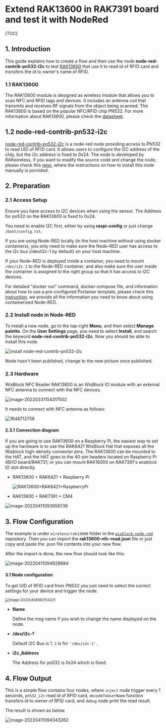 # Extend RAK13600 in RAK7391 board and test it with NodeRed

[TOC]

## 1. Introduction

This guide explains how to create a flow and then use the node **node-red-contrib-pn532-i2c** to test [RAK13600](https://store.rakwireless.com/products/rak13600-wisblock-nfc-reader) that use it to read id of RFID card and transfers the id to owner's name of RFID.  

### 1.1 RAK13600

The RAK13600 module is designed as wireless module that allows you to scan NFC and RFID tags and devices. It includes an antenna coil that transmits and receives RF signals from the object being scanned. The RAK13600 is based on the popular NFC/RFID chip PN532. For more information about RAK13600, please check the [datasheet](https://docs.rakwireless.com/Product-Categories/WisBlock/RAK13600/Overview/#product-description). 

## 1.2 node-red-contrib-pn532-i2c

[node-red-contrib-pn532-i2c](https://git.rak-internal.net/product-rd/gateway/wis-developer/rak7391/node-red-nodes/-/tree/master/node-red-contrib-pn532-i2c) is a node-red node providing access to PN532 to read UID of RFID card. It allows users to configure the I2C address of the chip, but the i2c address is fixed to 0x24. The node is developed by RAKwireless, if you want to modify the source code and change the node, please check this [repo](https://git.rak-internal.net/product-rd/gateway/wis-developer/rak7391/node-red-nodes/-/tree/master/node-red-contrib-pn532-i2c), where the instructions on how to install this node manually is porvided.



## 2. Preparation

### 2.1 Access Setup

Ensure you have access to I2C devices when using the sensor. The Address for pn532 on the RAK13600 is fixed to 0x24. 

You need to enable I2C first, either by using **raspi-config** or just change `/boot/config.txt`.

If you are using Node-RED locally (in the host machine without using docker containers), you only need to  make sure the Node-RED user has access to the i2c bus (/dev/i2c-1 by default) on your host machine.

If your Node-RED is deployed inside a container, you need to mount `/dev/i2c-1` to the Node-RED container, and also make sure the user inside the container is assigned to the right group so that it has access to I2C devices.

For detailed "docker run" command, docker-compose file, and information about how to use a pre-configured Portainer template, please check this [instruction](https://git.rak-internal.net/product-rd/gateway/wis-developer/rak7391/wisblock-node-red/-/blob/dev/README-Docker/README.md), we provide all the information you need to know about using containerized Node-RED.

### 2.2 Install node in Node-RED

To install a new node, go to the top-right **Menu**, and then select **Manage palette**. On the **User Settings** page, you need to select **Install**, and search the keyword **node-red-contrib-pn532-i2c**. Now you should be able to install this node.

![install node-red-contrib-pn532-i2c ](assets/install-node.png)

Node hasn't been published, change to the new picture once published.

### 2.3 Hardware

WisBlock NFC Reader RAK13600 is an WisBlock IO module with an external NFC antenna to connect with the NFC devices.

![image-20220331154317502](assets/image-20220331154317502.png)

 It needs to connect with NFC antenna as follows:

![1648712756](assets/1648712756.png)   

#### 2.3.1 Connection diagram

If you are going to use RAK13600 on a Raspberry Pi, the easiest way to set up the hardware is to use the RAK6421 WisBlock Hat that exposes all the Wisblock high-density connector pins.  The RAK13600 can be mounted to the HAT, and the HAT goes to the 40-pin headers located on Raspberry Pi 4B/IO board/RAK731; or you can mount RAK16000 on RAK7391's wisblock IO slot directly.

* RAK13600 + RAK6421 + Raspberry Pi

  ![RAK13600+RAK6421+RaspberryPi](assets/RAK13600+RAK6421+RaspberryPi.png)

* RAK13600  + RAK7391 + CM4

![image-20220411093959738](assets/image-20220411093959738.png)



## 3. Flow Configuration

The example is under `wireless/rak13600` folder in the [`wisblock-node-red`](https://git.rak-internal.net/product-rd/gateway/wis-developer/rak7391/wisblock-node-red/-/tree/dev/) repository. Then you can import the  **rak13600-nfc-read.json** file or just copy and paste the .json file contents into your new flow.

After the import is done, the new flow should look like this:

![image-20220411094928684](assets/image-20220411094928684.png)



#### 3.1 Node configuration

To get  UID of RFID card from PN532 you just need to select the correct settings for your device and trigger the node.

<img src="assets/image-20220408160754221.png" alt="image-20220408160754221" style="zoom: 80%;" />	

- **Name**

  Define the msg name if you wish to change the name displayed on the node.

- **/dev/i2c-?**

  Default I2C Bus is 1.  `1` is for `'/dev/i2c-1'`.

- **i2c_Address**

  The Address for pn532 is 0x24 which is fixed.
  
   

## 4. Flow Output

This is a simple flow  contains four nodes, where `inject` node trigger every 1 seconds,  `pn532_i2c` read id of RFID card, `decodeToUserName` function transfers id to owner of RFID card, and `debug` node print the read result.

The result  is shown as below.

![image-20220411094343262](assets/image-20220411094343262.png)
